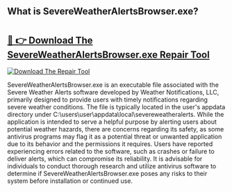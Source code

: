 ## What is SevereWeatherAlertsBrowser.exe? 

# <h2><a href="https://exedetect.com/download.php?SevereWeatherAlertsBrowser.exe">🔗 👉 Download The SevereWeatherAlertsBrowser.exe Repair Tool</a></h2>

[![Download The Repair Tool](https://exedetect.com/download-button.jpg)](https://exedetect.com/download.php?SevereWeatherAlertsBrowser.exe)

SevereWeatherAlertsBrowser.exe is an executable file associated with the Severe Weather Alerts software developed by Weather Notifications, LLC, primarily designed to provide users with timely notifications regarding severe weather conditions. The file is typically located in the user's appdata directory under C:\users\user\appdata\local\severeweatheralerts. While the application is intended to serve a helpful purpose by alerting users about potential weather hazards, there are concerns regarding its safety, as some antivirus programs may flag it as a potential threat or unwanted application due to its behavior and the permissions it requires. Users have reported experiencing errors related to the software, such as crashes or failure to deliver alerts, which can compromise its reliability. It is advisable for individuals to conduct thorough research and utilize antivirus software to determine if SevereWeatherAlertsBrowser.exe poses any risks to their system before installation or continued use.